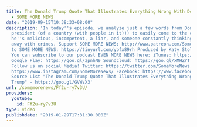 ```yaml
---
title: The Donald Trump Quote That Illustrates Everything Wrong With Donald Trump
  - SOME MORE NEWS
date: "2019-09-15T10:38:33+08:00"
description: 'In today''s episode, we analyze just a few words from Donald Trump (a
  president (of a country (with people in it))) to easily come to the conclusion that
  he''s malicious, incompetent, a liar, and someone constantly thinking about getting
  away with crimes. Support SOME MORE NEWS: http://www.patreon.com/SomeMoreNews SUBSCRIBE
  to SOME MORE NEWS: https://tinyurl.com/ybfx89rh Produced by Katy Stoll (@KatyStoll).
  You can subscribe to our podcast EVEN MORE NEWS here: iTunes: https://goo.gl/bveu8q
  Google Play: https://goo.gl/zpnhN9 Soundcloud: https://goo.gl/xMHZYT Stitcher: https://goo.gl/ZFdRhp
  Follow us on social Media! Twitter: https://twitter.com/SomeMoreNews Instagram:
  https://www.instagram.com/SomeMoreNews/ Facebook: https://www.facebook.com/SomeMoreNews/
  Source List "The Donald Trump Quote That Illustrates Everything Wrong With Donald
  Trump" - https://goo.gl/GVWsX3'
url: /somemorenews/Ff2u-ry7v3U/
providers:
  youtube:
    id: Ff2u-ry7v3U
type: video
publishdate: "2019-01-29T17:31:30.000Z"
---
```

